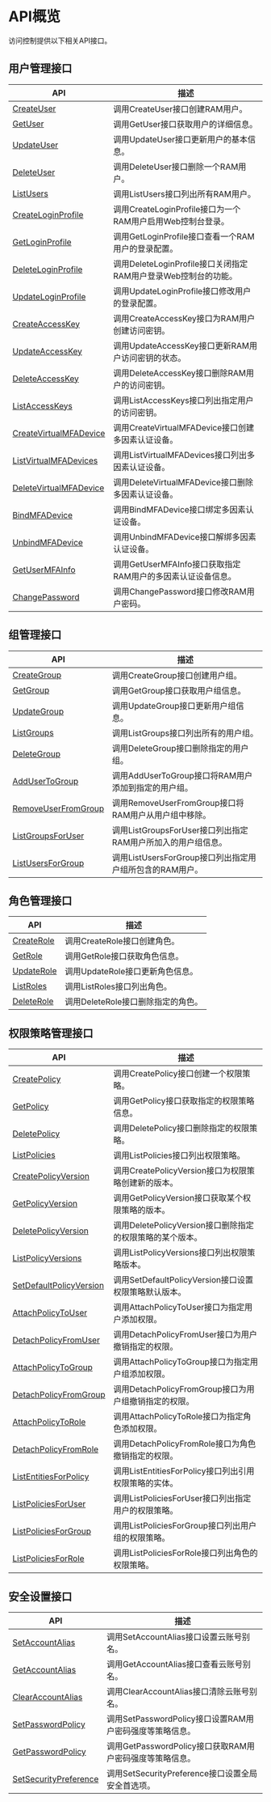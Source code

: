 # API概览

访问控制提供以下相关API接口。

## 用户管理接口

|API|描述|
|---|--|
|[CreateUser](/cn.zh-CN/API参考/API参考（RAM）/用户管理接口/CreateUser.md)|调用CreateUser接口创建RAM用户。|
|[GetUser](/cn.zh-CN/API参考/API参考（RAM）/用户管理接口/GetUser.md)|调用GetUser接口获取用户的详细信息。|
|[UpdateUser](/cn.zh-CN/API参考/API参考（RAM）/用户管理接口/UpdateUser.md)|调用UpdateUser接口更新用户的基本信息。|
|[DeleteUser](/cn.zh-CN/API参考/API参考（RAM）/用户管理接口/DeleteUser.md)|调用DeleteUser接口删除一个RAM用户。|
|[ListUsers](/cn.zh-CN/API参考/API参考（RAM）/用户管理接口/ListUsers.md)|调用ListUsers接口列出所有RAM用户。|
|[CreateLoginProfile](/cn.zh-CN/API参考/API参考（RAM）/用户管理接口/CreateLoginProfile.md)|调用CreateLoginProfile接口为一个RAM用户启用Web控制台登录。|
|[GetLoginProfile](/cn.zh-CN/API参考/API参考（RAM）/用户管理接口/GetLoginProfile.md)|调用GetLoginProfile接口查看一个RAM用户的登录配置。|
|[DeleteLoginProfile](/cn.zh-CN/API参考/API参考（RAM）/用户管理接口/DeleteLoginProfile.md)|调用DeleteLoginProfile接口关闭指定RAM用户登录Web控制台的功能。|
|[UpdateLoginProfile](/cn.zh-CN/API参考/API参考（RAM）/用户管理接口/UpdateLoginProfile.md)|调用UpdateLoginProfile接口修改用户的登录配置。|
|[CreateAccessKey](/cn.zh-CN/API参考/API参考（RAM）/用户管理接口/CreateAccessKey.md)|调用CreateAccessKey接口为RAM用户创建访问密钥。|
|[UpdateAccessKey](/cn.zh-CN/API参考/API参考（RAM）/用户管理接口/UpdateAccessKey.md)|调用UpdateAccessKey接口更新RAM用户访问密钥的状态。|
|[DeleteAccessKey](/cn.zh-CN/API参考/API参考（RAM）/用户管理接口/DeleteAccessKey.md)|调用DeleteAccessKey接口删除RAM用户的访问密钥。|
|[ListAccessKeys](/cn.zh-CN/API参考/API参考（RAM）/用户管理接口/ListAccessKeys.md)|调用ListAccessKeys接口列出指定用户的访问密钥。|
|[CreateVirtualMFADevice](/cn.zh-CN/API参考/API参考（RAM）/用户管理接口/CreateVirtualMFADevice.md)|调用CreateVirtualMFADevice接口创建多因素认证设备。|
|[ListVirtualMFADevices](/cn.zh-CN/API参考/API参考（RAM）/用户管理接口/ListVirtualMFADevices.md)|调用ListVirtualMFADevices接口列出多因素认证设备。|
|[DeleteVirtualMFADevice](/cn.zh-CN/API参考/API参考（RAM）/用户管理接口/DeleteVirtualMFADevice.md)|调用DeleteVirtualMFADevice接口删除多因素认证设备。|
|[BindMFADevice](/cn.zh-CN/API参考/API参考（RAM）/用户管理接口/BindMFADevice.md)|调用BindMFADevice接口绑定多因素认证设备。|
|[UnbindMFADevice](/cn.zh-CN/API参考/API参考（RAM）/用户管理接口/UnbindMFADevice.md)|调用UnbindMFADevice接口解绑多因素认证设备。|
|[GetUserMFAInfo](/cn.zh-CN/API参考/API参考（RAM）/用户管理接口/GetUserMFAInfo.md)|调用GetUserMFAInfo接口获取指定RAM用户的多因素认证设备信息。|
|[ChangePassword](/cn.zh-CN/API参考/API参考（RAM）/用户管理接口/ChangePassword.md)|调用ChangePassword接口修改RAM用户密码。|

## 组管理接口

|API|描述|
|---|--|
|[CreateGroup](/cn.zh-CN/API参考/API参考（RAM）/组管理接口/CreateGroup.md)|调用CreateGroup接口创建用户组。|
|[GetGroup](/cn.zh-CN/API参考/API参考（RAM）/组管理接口/GetGroup.md)|调用GetGroup接口获取用户组信息。|
|[UpdateGroup](/cn.zh-CN/API参考/API参考（RAM）/组管理接口/UpdateGroup.md)|调用UpdateGroup接口更新用户组信息。|
|[ListGroups](/cn.zh-CN/API参考/API参考（RAM）/组管理接口/ListGroups.md)|调用ListGroups接口列出所有的用户组。|
|[DeleteGroup](/cn.zh-CN/API参考/API参考（RAM）/组管理接口/DeleteGroup.md)|调用DeleteGroup接口删除指定的用户组。|
|[AddUserToGroup](/cn.zh-CN/API参考/API参考（RAM）/组管理接口/AddUserToGroup.md)|调用AddUserToGroup接口将RAM用户添加到指定的用户组。|
|[RemoveUserFromGroup](/cn.zh-CN/API参考/API参考（RAM）/组管理接口/RemoveUserFromGroup.md)|调用RemoveUserFromGroup接口将RAM用户从用户组中移除。|
|[ListGroupsForUser](/cn.zh-CN/API参考/API参考（RAM）/组管理接口/ListGroupsForUser.md)|调用ListGroupsForUser接口列出指定RAM用户所加入的用户组信息。|
|[ListUsersForGroup](/cn.zh-CN/API参考/API参考（RAM）/组管理接口/ListUsersForGroup.md)|调用ListUsersForGroup接口列出指定用户组所包含的RAM用户。|

## 角色管理接口

|API|描述|
|---|--|
|[CreateRole](/cn.zh-CN/API参考/API参考（RAM）/角色管理接口/CreateRole.md)|调用CreateRole接口创建角色。|
|[GetRole](/cn.zh-CN/API参考/API参考（RAM）/角色管理接口/GetRole.md)|调用GetRole接口获取角色信息。|
|[UpdateRole](/cn.zh-CN/API参考/API参考（RAM）/角色管理接口/UpdateRole.md)|调用UpdateRole接口更新角色信息。|
|[ListRoles](/cn.zh-CN/API参考/API参考（RAM）/角色管理接口/ListRoles.md)|调用ListRoles接口列出角色。|
|[DeleteRole](/cn.zh-CN/API参考/API参考（RAM）/角色管理接口/DeleteRole.md)|调用DeleteRole接口删除指定的角色。|

## 权限策略管理接口

|API|描述|
|---|--|
|[CreatePolicy](/cn.zh-CN/API参考/API参考（RAM）/权限策略管理接口/CreatePolicy.md)|调用CreatePolicy接口创建一个权限策略。|
|[GetPolicy](/cn.zh-CN/API参考/API参考（RAM）/权限策略管理接口/GetPolicy.md)|调用GetPolicy接口获取指定的权限策略信息。|
|[DeletePolicy](/cn.zh-CN/API参考/API参考（RAM）/权限策略管理接口/DeletePolicy.md)|调用DeletePolicy接口删除指定的权限策略。|
|[ListPolicies](/cn.zh-CN/API参考/API参考（RAM）/权限策略管理接口/ListPolicies.md)|调用ListPolicies接口列出权限策略。|
|[CreatePolicyVersion](/cn.zh-CN/API参考/API参考（RAM）/权限策略管理接口/CreatePolicyVersion.md)|调用CreatePolicyVersion接口为权限策略创建新的版本。|
|[GetPolicyVersion](/cn.zh-CN/API参考/API参考（RAM）/权限策略管理接口/GetPolicyVersion.md)|调用GetPolicyVersion接口获取某个权限策略的版本。|
|[DeletePolicyVersion](/cn.zh-CN/API参考/API参考（RAM）/权限策略管理接口/DeletePolicyVersion.md)|调用DeletePolicyVersion接口删除指定的权限策略的某个版本。|
|[ListPolicyVersions](/cn.zh-CN/API参考/API参考（RAM）/权限策略管理接口/ListPolicyVersions.md)|调用ListPolicyVersions接口列出权限策略版本。|
|[SetDefaultPolicyVersion](/cn.zh-CN/API参考/API参考（RAM）/权限策略管理接口/SetDefaultPolicyVersion.md)|调用SetDefaultPolicyVersion接口设置权限策略默认版本。|
|[AttachPolicyToUser](/cn.zh-CN/API参考/API参考（RAM）/权限策略管理接口/AttachPolicyToUser.md)|调用AttachPolicyToUser接口为指定用户添加权限。|
|[DetachPolicyFromUser](/cn.zh-CN/API参考/API参考（RAM）/权限策略管理接口/DetachPolicyFromUser.md)|调用DetachPolicyFromUser接口为用户撤销指定的权限。|
|[AttachPolicyToGroup](/cn.zh-CN/API参考/API参考（RAM）/权限策略管理接口/AttachPolicyToGroup.md)|调用AttachPolicyToGroup接口为指定用户组添加权限。|
|[DetachPolicyFromGroup](/cn.zh-CN/API参考/API参考（RAM）/权限策略管理接口/DetachPolicyFromGroup.md)|调用DetachPolicyFromGroup接口为用户组撤销指定的权限。|
|[AttachPolicyToRole](/cn.zh-CN/API参考/API参考（RAM）/权限策略管理接口/AttachPolicyToRole.md)|调用AttachPolicyToRole接口为指定角色添加权限。|
|[DetachPolicyFromRole](/cn.zh-CN/API参考/API参考（RAM）/权限策略管理接口/DetachPolicyFromRole.md)|调用DetachPolicyFromRole接口为角色撤销指定的权限。|
|[ListEntitiesForPolicy](/cn.zh-CN/API参考/API参考（RAM）/权限策略管理接口/ListEntitiesForPolicy.md)|调用ListEntitiesForPolicy接口列出引用权限策略的实体。|
|[ListPoliciesForUser](/cn.zh-CN/API参考/API参考（RAM）/权限策略管理接口/ListPoliciesForUser.md)|调用ListPoliciesForUser接口列出指定用户的权限策略。|
|[ListPoliciesForGroup](/cn.zh-CN/API参考/API参考（RAM）/权限策略管理接口/ListPoliciesForGroup.md)|调用ListPoliciesForGroup接口列出用户组的权限策略。|
|[ListPoliciesForRole](/cn.zh-CN/API参考/API参考（RAM）/权限策略管理接口/ListPoliciesForRole.md)|调用ListPoliciesForRole接口列出角色的权限策略。|

## 安全设置接口

|API|描述|
|---|--|
|[SetAccountAlias](/cn.zh-CN/API参考/API参考（RAM）/安全设置接口/SetAccountAlias.md)|调用SetAccountAlias接口设置云账号别名。|
|[GetAccountAlias](/cn.zh-CN/API参考/API参考（RAM）/安全设置接口/GetAccountAlias.md)|调用GetAccountAlias接口查看云账号别名。|
|[ClearAccountAlias](/cn.zh-CN/API参考/API参考（RAM）/安全设置接口/ClearAccountAlias.md)|调用ClearAccountAlias接口清除云账号别名。|
|[SetPasswordPolicy](/cn.zh-CN/API参考/API参考（RAM）/安全设置接口/SetPasswordPolicy.md)|调用SetPasswordPolicy接口设置RAM用户密码强度等策略信息。|
|[GetPasswordPolicy](/cn.zh-CN/API参考/API参考（RAM）/安全设置接口/GetPasswordPolicy.md)|调用GetPasswordPolicy接口获取RAM用户密码强度等策略信息。|
|[SetSecurityPreference](/cn.zh-CN/API参考/API参考（RAM）/安全设置接口/SetSecurityPreference.md)|调用SetSecurityPreference接口设置全局安全首选项。|

